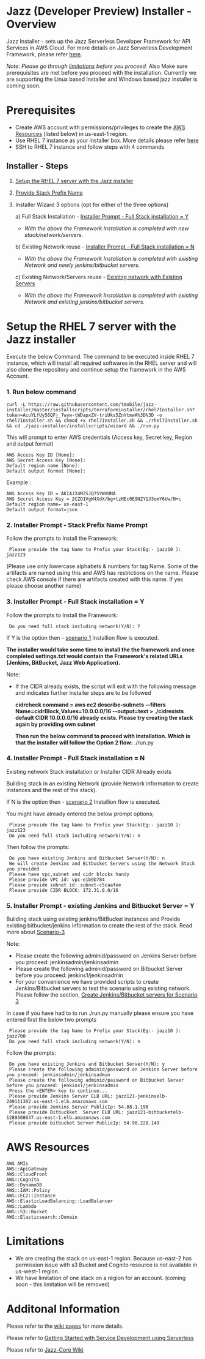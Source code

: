 # Jazz (Developer Preview) Installer - Overview

Jazz Installer - sets up the Jazz Serverless Developer Framework for API Services in AWS Cloud.
For more details on Jazz Serverless Development Framework, please refer [here](https://github.com/tmobile/jazz-core/wiki).

*Note: Please go through [limitations](#limitations) before you proceed.*
       Also Make sure prerequisites are met before you proceed with the installation.
       Currently we are supporting the Linux based Installer and Windows based jazz installer is coming soon. 

# Prerequisites
* Create AWS account with permissions/privileges to create the 
  [AWS Resources](#aws-resources) (listed below) in us-east-1 region. 
* Use RHEL 7 instance as your installer box. More details please refer [here](https://github.com/tmobile/jazz-installer/wiki/Launch-AWS-RHEL7-Instance-for-Installer)
* SSH to RHEL 7 instance and follow steps with 4 commands


## Installer - Steps
1) [Setup the RHEL 7 server with the Jazz installer](https://github.com/tmobile/jazz-installer/blob/patch-9/README.md#setup-the-rhel-7-server-with-the-jazz-installer)
2) [Provide Stack Prefix Name ](https://github.com/tmobile/jazz-installer/blob/patch-9/README.md#2-installer-prompt---stack-prefix-name-prompt)
3) Installer Wizard 3 options (opt for either of the three options)

     a) Full Stack Installation - [Installer Prompt - Full Stack installation = Y](https://github.com/tmobile/jazz-installer/blob/patch-9/README.md#3-installer-prompt---full-stack-installation--y)
     
      * _With the above the Framework Installation is completed with new stack/network/servers._

     b) Existing Network reuse - [Installer Prompt - Full Stack installation = N](https://github.com/tmobile/jazz-installer/blob/patch-9/README.md#4-installer-prompt---full-stack-installation--n)
     
      * _With the above the Framework Installation is completed with existing Network and newly jenkins/bitbucket servers._

     c) Existing Network/Servers reuse - [Existing network with Existing Servers](https://github.com/tmobile/jazz-installer/blob/patch-9/README.md#5-installer-prompt---existing-jenkins-and-bitbucket-server--y)
     
      * _With the above the Framework Installation is completed with existing Network and existing jenkins/bitbucket servers._


# Setup the RHEL 7 server with the Jazz installer

Execute the below Command. The command to be executed inside RHEL 7 instance, which will install all required softwares in the RHEL server and will also clone the repository and continue setup the framework in the AWS Account.

### 1. Run below command
    curl -L https://raw.githubusercontent.com/tmobile/jazz-installer/master/installscripts/terraforminstaller/rhel7Installer.sh?token=AcuYLfUy56QFj_7wyw-tWDapxZV-triUks5ZnYtmwA%3D%3D -o rhel7Installer.sh && chmod +x rhel7Installer.sh && ./rhel7Installer.sh && cd ./jazz-installer/installscripts/wizard && ./run.py
  
This will prompt to enter AWS credentials (Access key, Secret key, Region and output format)

    AWS Access Key ID [None]:
    AWS Secret Access Key [None]:
    Default region name [None]:
    Default output format [None]: 
		
Example : 

    AWS Access Key ID = AKIAJ24MZSJQ7SYWXUNA
    AWS Secret Access Key = 2CZO1VgW4XdX/bg+tzHEc0E9NZY1J3omY6Uw/N+c
    Default region name= us-east-1
    Default output format=json

 ### 2. Installer Prompt - Stack Prefix Name Prompt
  Follow the prompts to Install the Framework: 
  
     Please provide the tag Name to Prefix your Stack(Eg:- jazz10 ): jazz123
 
  (Please use only lowercase alphabets & numbers for tag Name. Some of the artifacts are named using this and AWS has restrictions on the name. Please check AWS console if there are artifacts created with this name. If yes please choose another name)
 

 ### 3. Installer Prompt - Full Stack installation = Y

 Follow the prompts to Install the Framework: 
 
     Do you need full stack including network(Y/N): Y
     
   If Y is the option then - [scenario 1](https://github.com/tmobile/jazz-installer/wiki/Jazz-Installation-scenarios#scenario-1---building-full-stack-network-instances-and-the-rest-of-the-stack) Installion flow is executed.

   **The installer would take some time to install the the framework and once completed settings.txt would contain the Framework's related URLs (Jenkins, BitBucket, Jazz Web Application).**


 Note: 
 * If the CIDR already exists, the script will exit with the following message and indicates further installer steps are to be followed
 
     **cidrcheck command =  aws ec2 describe-subnets --filters Name=cidrBlock,Values=10.0.0.0/16 --output=text > ./cidrexists
     default CIDR 10.0.0.0/16 already exists. Please try creating the stack again by providing own subnet**

   **Then run the below command to proceed with installation. Which is that the installer will follow the Option 2 flow:**
     ./run.py

 ### 4. Installer Prompt - Full Stack installation = N 
 
 Existing network Stack installation or Installer CIDR Already exists

 Building stack in an existing Network (provide Network information to create instances and the rest of the stack).
 
     
   If N is the option then - [scenario 2](https://github.com/tmobile/jazz-installer/wiki/Jazz-Installation-scenarios#scenario-2---building-stack-in-an-existing-network-provide-network-information-to-create-instances-and-the-rest-of-the-stack) Installion flow is executed.

You might have already entered the below prompt options;

     Please provide the tag Name to Prefix your Stack(Eg:- jazz10 ): jazz123
     Do you need full stack including network(Y/N): n

Then follow the prompts:

     Do you have existing Jenkins and Bitbucket Server(Y/N): n
     We will create Jenkins and Bitbucket Servers using the Network Stack you provided
     Please have vpc,subnet and cidr blocks handy
     Please provide VPC id: vpc-e1b9b784
     Please provide subnet id: subnet-c5caafee
     Please provide CIDR BLOCK: 172.31.0.0/16
     
### 5. Installer Prompt - existing Jenkins and Bitbucket Server = Y
Building stack using existing jenkins/BitBucket instances and Provide existing bitbucket/jenkins information to create the rest of the stack. Read more about [Scenario-3](https://github.com/tmobile/jazz-installer/wiki/Jazz-Installation-scenarios#scenario-3---building-stack-using-existing-jenkinsbitbucket-instancesprovide-existing-bitbucketjenkins-information-to-create-the-rest-of-the-stack)

Note: 

* Please create the following adminid/password on Jenkins Server before you proceed: jenkinsadmin/jenkinsadmin
* Please create the following adminid/password on Bitbucket Server before you proceed: jenkins1/jenkinsadmin
* For your convenience we have provided scripts to create Jenkins/Bitbucket servers to test the scenario using existing network.
Please follow the section,
        [Create Jenkins/Bitbucket servers for Scenario 3](https://github.com/tmobile/jazz-installer/wiki/Jazz-Installation-scenarios#create-jenkinsbitbucket-servers-for-scenario-3)

In case if you have had to to run ./run.py manually please ensure you have entered first the below two prompts

     Please provide the tag Name to Prefix your Stack(Eg:- jazz10 ): jazz700
     Do you need full stack including network(Y/N): n

Follow the prompts:

     Do you have existing Jenkins and Bitbucket Server(Y/N): y
     Please create the following adminid/password on Jenkins Server before you proceed: jenkinsadmin/jenkinsadmin
     Please create the following adminid/password on Bitbucket Server before you proceed: jenkins1/jenkinsadmin
     Press the <ENTER> key to continue...
     Please provide Jenkins Server ELB URL: jazz121-jenkinselb-249111302.us-east-1.elb.amazonaws.com
     Please provide Jenkins Server PublicIp: 54.88.1.198
     Please provide Bitbuckket  Server ELB URL: jazz121-bitbucketelb-1289508647.us-east-1.elb.amazonaws.com
     Please provide bitbucket Server PublicIp: 54.90.228.149

    
# AWS Resources 
    AWS AMIs
    AWS::ApiGateway
    AWS::CloudFront
    AWS::Cognito
    AWS::DynamoDB
    AWS::IAM::Policy
    AWS::EC2::Instance
    AWS::ElasticLoadBalancing::LoadBalancer
    AWS::Lambda
    AWS::S3::Bucket
    AWS::Elasticsearch::Domain

# Limitations
* We are creating the stack on us-east-1 region. Because us-east-2 has permission issue with s3 Bucket and Cognito resource is not available in us-west-1 region.
* We have limitation of one stack on a region for an account. (coming soon - this limitation will be removed)

# Additonal Information
Please refer to the [wiki pages](https://github.com/tmobile/jazz-installer/wiki) for more details.

Please refer to [Getting Started with Service Development using Serverless](https://github.com/tmobile/jazz-core/wiki/Getting-Started-with-Service-Development-using-Serverless)

Please refer to [Jazz-Core Wiki](https://github.com/tmobile/jazz-core/wiki)
